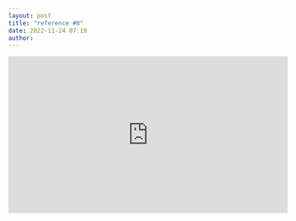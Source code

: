 ```yaml
---
layout: post
title: "reference #8"
date: 2022-11-24 07:19
author:
---
```


<iframe width="560" height="315" src="https://www.youtube.com/embed/gT3RHVZ4JRQ" title="YouTube video player" frameborder="0" allow="accelerometer; autoplay; clipboard-write; encrypted-media; gyroscope; picture-in-picture" allowfullscreen></iframe>
